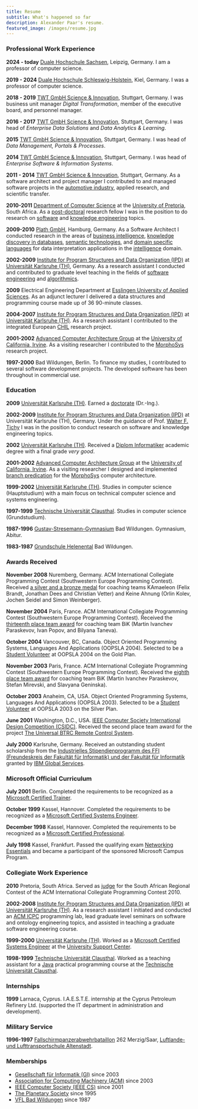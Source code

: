 ```yaml
---
title: Resume
subtitle: What's happened so far
description: Alexander Paar's resume.
featured_image: /images/resume.jpg
---
```


### Professional Work Experience

**2024 - today** [Duale Hochschule Sachsen](https://www.dhsn.de/), Leipzig, Germany. I am a professor of computer science.

**2019 - 2024** [Duale Hochschule Schleswig-Holstein](https://www.dhsh.de/), Kiel, Germany. I was a professor of computer science.

**2018 - 2019** [TWT GmbH Science & Innovation](https://www.twt-gmbh.de/), Stuttgart, Germany. I was business unit manager _Digital Transformation_, member of the executive board, and personnel manager.

**2016 - 2017** [TWT GmbH Science & Innovation](https://www.twt-gmbh.de/), Stuttgart, Germany. I was head of _Enterprise Data Solutions_ and _Data Analytics & Learning_.

**2015** [TWT GmbH Science & Innovation](https://www.twt-gmbh.de/), Stuttgart, Germany. I was head of _Data Management, Portals & Processes_.

**2014** [TWT GmbH Science & Innovation](https://www.twt-gmbh.de/), Stuttgart, Germany. I was head of _Enterprise Software & Information Systems_.

**2011 - 2014** [TWT GmbH Science & Innovation](https://www.twt-gmbh.de/), Stuttgart, Germany. As a software architect and project manager I contributed to and managed software projects in the [automotive industry](https://en.wikipedia.org/wiki/Automotive_industry), applied research, and scientific transfer.

**2010-2011** [Department of Computer Science](https://cs.up.ac.za/) at the [University of Pretoria](https://www.up.ac.za/), South Africa. As a [post-doctoral](https://en.wikipedia.org/wiki/Postdoctoral_researcher) research fellow I was in the position to do research on [software](https://en.wikipedia.org/wiki/Software_engineering) and [knowledge engineering](https://en.wikipedia.org/wiki/Knowledge_engineering) topics.

**2009-2010** [Plath GmbH](http://www.plath.de/), Hamburg, Germany. As a Software Architect I conducted research in the areas of [business intelligence](https://en.wikipedia.org/wiki/Business_intelligence), [knowledge discovery in databases](https://en.wikipedia.org/wiki/Data_mining), [semantic technologies](https://en.wikipedia.org/wiki/Semantic_technology), and [domain specific languages](https://en.wikipedia.org/wiki/Domain-specific_language) for data interpretation applications in the [intelligence](https://en.wikipedia.org/wiki/Intelligence_assessment) domain.

**2002-2009** [Institute for Program Structures and Data Organization (IPD)](http://wwwipd.ira.uka.de/) at [Universität Karlsruhe (TH)](http://www.uni-karlsruhe.de/), Germany. As a research assistant I conducted and contributed to graduate level teaching in the fields of [software engineering](https://en.wikipedia.org/wiki/Software_engineering) and [algorithmics](https://en.wikipedia.org/wiki/Algorithmics).

**2009** Electrical Engineering Department at [Esslingen University of Applied Sciences](https://www.hs-esslingen.de/). As an adjunct lecturer I delivered a data structures and programming course made up of 36 90-minute classes.

**2004-2007** [Institute for Program Structures and Data Organization (IPD)](http://wwwipd.ira.uka.de/) at [Universität Karlsruhe (TH)](http://www.uni-karlsruhe.de/). As a research assistant I contributed to the integrated European [CHIL](http://chil.server.de/) research project.

**2001-2002** [Advanced Computer Architecture Group](http://www.eng.uci.edu/comp.arch/index.html) at the [University of California, Irvine](https://uci.edu/). As a visiting researcher I contributed to the [MorphoSys](http://www.eng.uci.edu/morphosys/) research project.

**1997-2000** Bad Wildungen, Berlin. To finance my studies, I contributed to several software development projects. The developed software has been throughout in commercial use.

### Education

**2009** [Universität Karlsruhe (TH)](http://www.uni-karlsruhe.de/). Earned a [doctorate](/blog/doctorate) (Dr.-Ing.).

**2002-2009** [Institute for Program Structures and Data Organization (IPD)](http://wwwipd.ira.uka.de/) at Universität Karlsruhe (TH), Germany. Under the guidance of Prof. [Walter F. Tichy](https://en.wikipedia.org/wiki/Walter_F._Tichy) I was in the position to conduct research on software and knowledge engineering topics.

**2002** [Universität Karlsruhe (TH)](http://www.uni-karlsruhe.de/). Received a [Diplom Informatiker](/blog/diplom-informatiker) academic degree with a final grade _very good_.

**2001-2002** [Advanced Computer Architecture Group](http://www.eng.uci.edu/comp.arch/index.html) at the [University of California, Irvine](https://uci.edu/). As a visiting researcher I designed and implemented [branch predication](<https://en.wikipedia.org/wiki/Predication_(computer_architecture)>) for the [MorphoSys](http://www.eng.uci.edu/morphosys/) computer architecture.

**1999-2002** [Universität Karlsruhe (TH)](http://www.uni-karlsruhe.de/). Studies in computer science (Hauptstudium) with a main focus on technical computer science and systems engineering.

**1997-1999** [Technische Universität Clausthal](https://www.tu-clausthal.de/). Studies in computer science (Grundstudium).

**1987-1996** [Gustav-Stresemann-Gymnasium](https://gymnasium-badwildungen.de/) Bad Wildungen. Gymnasium, Abitur.

**1983-1987** [Grundschule Helenental](https://www.helenentalschule.de/) Bad Wildungen.

### Awards Received

**November 2008** Nuremberg, Germany. ACM International Collegiate Programming Contest (Southwestern Europe Programming Contest). Received [a silver and a bronze medal](/blog/swerc-2008) for coaching teams KAmaeleon (Felix Brandt, Jonathan Dees and Christian Vetter) and Keine Ahnung (Orlin Kolev, Jochen Seidel and Simon Weinberger).

**November 2004** Paris, France. ACM International Collegiate Programming Contest (Southwestern Europe Programming Contest). Received the [thirteenth place team award](/blog/swerc-2004) for coaching team BiK (Martin Ivanchev Paraskevov, Ivan Popov, and Bilyana Taneva).

**October 2004** Vancouver, BC, Canada. Object Oriented Programming Systems, Languages And Applications (OOPSLA 2004). Selected to be a [Student Volunteer](/blog/oopsla-2004) at OOPSLA 2004 on the Gold Plan.

**November 2003** Paris, France. ACM International Collegiate Programming Contest (Southwestern Europe Programming Contest). Received the [eighth place team award](/blog/swerc-2003) for coaching team BiK (Martin Ivanchev Paraskevov, Stefan Mirevski, and Slavyana Geninska).

**October 2003** Anaheim, CA, USA. Object Oriented Programming Systems, Languages And Applications (OOPSLA 2003). Selected to be a [Student Volunteer](/blog/oopsla-2003) at OOPSLA 2003 on the Silver Plan.

**June 2001** Washington, D.C., USA. [IEEE Computer Society International Design Competition (CSIDC)](http://www.computer.org/portal/web/csidc/). Received the second place team award for the project [The Universal BTRC Remote Control System](/blog/csidc-2001).

**July 2000** Karlsruhe, Germany. Received an outstanding student scholarship from the [Industrielles Stipendienprogramm des FFI (Freundeskreis der Fakultät für Informatik) und der Fakultät für Informatik](http://www.ipd.uka.de/ffi-stipendium/) granted by [IBM Global Services](http://www.ibm.com/services/).

### Microsoft Official Curriculum

**July 2001** Berlin. Completed the requirements to be recognized as a [Microsoft Certified Trainer](/images/blog/microsoft-official-curriculum/mct.jpg).

**October 1999** Kassel, Hannover. Completed the requirements to be recognized as a [Microsoft Certified Systems Engineer](/images/blog/microsoft-official-curriculum/mcse.jpg).

**December 1998** Kassel, Hannover. Completed the requirements to be recognized as a [Microsoft Certified Professional](/images/blog/microsoft-official-curriculum/mcp.jpg).

**July 1998** Kassel, Frankfurt. Passed the qualifying exam [Networking Essentials](/images/blog/microsoft-official-curriculum/networking-essentials.jpg) and became a participant of the sponsored Microsoft Campus Program.

### Collegiate Work Experience

**2010** Pretoria, South Africa. Served as [judge](/blog/sarc-2010) for the South African Regional Contest of the ACM International Collegiate Programming Contest 2010.

**2002-2008** [Institute for Program Structures and Data Organization (IPD)](http://wwwipd.ira.uka.de/) at [Universität Karlsruhe (TH)](http://www.uni-karlsruhe.de/). As a research assistant I initiated and conducted an [ACM ICPC](http://icpc.baylor.edu/) programming lab, lead graduate level seminars on software and ontology engineering topics, and assisted in teaching a graduate software engineering course.

**1999-2000** [Universität Karlsruhe (TH)](http://www.uni-karlsruhe.de/). Worked as a [Microsoft Certified Systems Engineer](http://en.wikipedia.org/wiki/Microsoft_Certified_Professional#Microsoft_Certified_Systems_Engineer_or_M.C.S.E.) at the [University Support Center](https://www.escde.net/).

**1998-1999** [Technische Universität Clausthal](https://www.tu-clausthal.de/). Worked as a teaching assistant for a [Java](<http://en.wikipedia.org/wiki/Java_(programming_language)>) practical programming course at the [Technische Universität Clausthal](http://www.in.tu-clausthal.de/).

### Internships

**1999** Larnaca, Cyprus. I.A.E.S.T.E. internship at the Cyprus Petroleum Refinery Ltd. (supported the IT department in administration and development).

### Military Service

**1996-1997** [Fallschirmpanzerabwehrbataillon](http://de.wikipedia.org/wiki/Liste_der_Fallschirmj%C3%A4gerverb%C3%A4nde_der_Bundeswehr#Fallschirmpanzerabwehrbataillone) 262 Merzig/Saar, [Luftlande- und Lufttransportschule Altenstadt](http://de.wikipedia.org/wiki/Luftlande-_und_Lufttransportschule).

### Memberships

- [Gesellschaft für Informatik (GI)](https://gi.de/) since 2003
- [Association for Computing Machinery (ACM)](https://www.acm.org/) since 2003
- [IEEE Computer Society (IEEE CS)](https://www.computer.org/) since 2001
- [The Planetary Society](http://planetary.org/) since 1995
- [VFL Bad Wildungen](http://www.vfl-badwildungen.de/) since 1987
